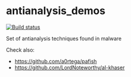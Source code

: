 # antianalysis_demos
[![Build status](https://ci.appveyor.com/api/projects/status/076pfxtyg5t84t82?svg=true)](https://ci.appveyor.com/project/hasherezade/antianalysis-demos)

Set of antianalysis techniques found in malware

Check also: 
+ https://github.com/a0rtega/pafish
+ https://github.com/LordNoteworthy/al-khaser
